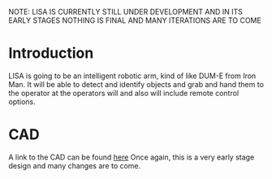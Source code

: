 NOTE: LISA IS CURRENTLY STILL UNDER DEVELOPMENT AND IN ITS EARLY STAGES NOTHING IS FINAL AND MANY ITERATIONS ARE TO COME
# Introduction
LISA is going to be an intelligent robotic arm, kind of like DUM-E from Iron Man. It will be able to detect and identify objects and grab and hand them to the operator at the operators will and also will include remote control options.
# CAD
A link to the CAD can be found [here](https://cad.onshape.com/documents/e634e3c83dc6f97f968333e4/w/09e947600ad09e1edd4c4a6c/e/380ddc9534ca3473e67daae4) Once again, this is a very early stage design and many changes are to come.
